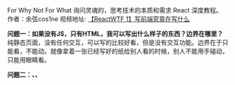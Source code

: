 For Why Not For What 
询问灵魂的，思考技术的本质和需求 React 深度教程。
作者：余弦cos1ne
视频地址: [【ReactWTF 1】写前端究竟在写什么](https://www.bilibili.com/video/BV1ez42167n7/?spm_id_from=333.337.search-card.all.click&vd_source=5f3268493635217124803b2deaf0955b)

**问题一：如果没有JS，只有HTML，我可以写出什么样子的东西？边界在哪里？**
纯静态页面，没有任何交互，可以写的比较好看，但是没有交互功能。边界在于只能看，不能动。就像拿着一张已经写好的纸给别人看的时候，别人不能用手碰动，只能用眼睛看。

**问题二：、、**